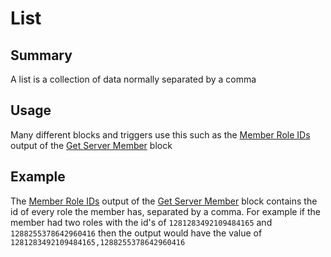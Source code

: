 # List

## Summary
A list is a collection of data normally separated by a comma

## Usage
Many different blocks and triggers use this such as the [Member Role IDs](/inventor-reference/blocks/users/get-server-member/#member-role-ids) output of the [Get Server Member](/inventor-reference/blocks/users/get-server-member/) block

## Example

The [Member Role IDs](/inventor-reference/blocks/users/get-server-member/#member-role-ids) output of the [Get Server Member](/inventor-reference/blocks/users/get-server-member/) block contains the id of every role the member has, separated by a comma. For example if the member had two roles with the id's of `1281283492109484165` and `1288255378642960416` then the output would have the value of `1281283492109484165,1288255378642960416`